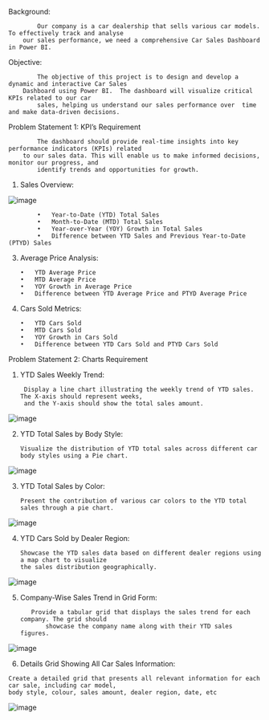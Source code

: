 Background: 

            Our company is a car dealership that sells various car models. To effectively track and analyse 
	    our sales performance, we need a comprehensive Car Sales Dashboard in Power BI. 
Objective: 

            The objective of this project is to design and develop a dynamic and interactive Car Sales 
	    Dashboard using Power BI.  The dashboard will visualize critical KPIs related to our car
            sales, helping us understand our sales performance over  time and make data-driven decisions.
Problem Statement 1: KPI’s Requirement
            
            The dashboard should provide real-time insights into key performance indicators (KPIs) related
	    to our sales data. This will enable us to make informed decisions, monitor our progress, and 
            identify trends and opportunities for growth.


1.	Sales Overview:


![image](https://github.com/kaviyarasanEaswaran/Car_Sales_Dashboard/assets/129485308/03de1d1e-6237-4e0d-915e-ac7f3da4ef7f)


	
            •	Year-to-Date (YTD) Total Sales
            •	Month-to-Date (MTD) Total Sales
            •	Year-over-Year (YOY) Growth in Total Sales
            •	Difference between YTD Sales and Previous Year-to-Date (PTYD) Sales
3.	Average Price Analysis:


		•	YTD Average Price
		•	MTD Average Price
		•	YOY Growth in Average Price
		•	Difference between YTD Average Price and PTYD Average Price
4.	Cars Sold Metrics:

		
		•	YTD Cars Sold
		•	MTD Cars Sold
		•	YOY Growth in Cars Sold
		•	Difference between YTD Cars Sold and PTYD Cars Sold
Problem Statement 2: Charts Requirement

1.	YTD Sales Weekly Trend:

  	     Display a line chart illustrating the weekly trend of YTD sales. The X-axis should represent weeks,
  	     and the Y-axis should show the total sales amount.
![image](https://github.com/kaviyarasanEaswaran/Car_Sales_Dashboard/assets/129485308/5a980776-53a7-4437-a712-557aae0f10fa)

2.	YTD Total Sales by Body Style:


		Visualize the distribution of YTD total sales across different car body styles using a Pie chart.

![image](https://github.com/kaviyarasanEaswaran/Car_Sales_Dashboard/assets/129485308/8a81dd3c-44bf-4463-bcf2-07c069c50ed2)

3.	YTD Total Sales by Color:


		Present the contribution of various car colors to the YTD total sales through a pie chart.

![image](https://github.com/kaviyarasanEaswaran/Car_Sales_Dashboard/assets/129485308/ec18171c-5f8a-45c8-b57e-dcf34b037b6b)



4.	YTD Cars Sold by Dealer Region:

  		Showcase the YTD sales data based on different dealer regions using a map chart to visualize
  		the sales distribution geographically.

   ![image](https://github.com/kaviyarasanEaswaran/Car_Sales_Dashboard/assets/129485308/3f370533-e524-48e3-85d3-635bb7503812)



5.	Company-Wise Sales Trend in Grid Form:

	
	  	   Provide a tabular grid that displays the sales trend for each company. The grid should
  	           showcase the company name along with their YTD sales figures.


   ![image](https://github.com/kaviyarasanEaswaran/Car_Sales_Dashboard/assets/129485308/d28ffa1d-72f8-4f12-bb2e-d7ec3641f822)



   6.	Details Grid Showing All Car Sales Information:
 	 
    
	Create a detailed grid that presents all relevant information for each car sale, including car model,
 	body style, colour, sales amount, dealer region, date, etc

  ![image](https://github.com/kaviyarasanEaswaran/Car_Sales_Dashboard/assets/129485308/71d41f61-ee4e-4511-8e2a-2e368f5622f8)


